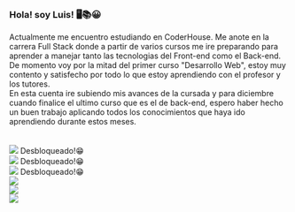 ### Hola! soy Luis! 🖥📚😀

Actualmente me encuentro estudiando en CoderHouse. Me anote en la carrera Full Stack donde a partir de varios cursos me ire preparando para aprender a manejar tanto las tecnologias del Front-end como el Back-end.<br> 
De momento voy por la mitad del primer curso "Desarrollo Web", estoy muy contento y satisfecho por todo lo que estoy aprendiendo con el profesor y los tutores.<br>
En esta cuenta ire subiendo mis avances de la cursada y para diciembre cuando finalice el ultimo curso que es el de back-end, espero haber hecho un buen trabajo aplicando todos los conocimientos que haya ido aprendiendo durante estos meses. <br><br><br>
<span>
<img src="https://cdn-icons-png.flaticon.com/24/732/732212.png" >
</span> Desbloqueado!😁
<br>
<span>
<img src="https://cdn-icons-png.flaticon.com/24/732/732190.png">
</span>Desbloqueado!😁
<br>
<span>
<img src="https://cdn-icons-png.flaticon.com/24/5968/5968672.png">
</span>Desbloqueado!😁
<br>
<span>
<img src="https://cdn-icons-png.flaticon.com/24/5968/5968292.png">
</span>
<br>
<span>
<img src="https://cdn-icons-png.flaticon.com/24/753/753244.png">
</span>
<br>
<span>
<img src="https://cdn-icons-png.flaticon.com/24/919/919825.png">
</span>



<!--
**LuisDev6/LuisDev6** is a ✨ _special_ ✨ repository because its `README.md` (this file) appears on your GitHub profile.

Here are some ideas to get you started:

- 🔭 I’m currently working on ...
- 🌱 I’m currently learning ...
- 👯 I’m looking to collaborate on ...
- 🤔 I’m looking for help with ...
- 💬 Ask me about ...
- 📫 How to reach me: ...
- 😄 Pronouns: ...
- ⚡ Fun fact: ...
-->
